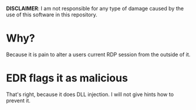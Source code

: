 **DISCLAIMER**: I am not responsible for any type of damage caused by the use of this software in this repository. 

# Why?
Because it is pain to alter a users current RDP session from the outside of it.

# EDR flags it as malicious
That's right, because it does DLL injection. I will not give hints how to prevent it.

